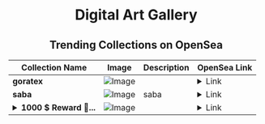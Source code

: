 <div align="center">

# Digital Art Gallery

## Trending Collections on OpenSea

| Collection Name                       | Image                                                                                     | Description                       | OpenSea Link                                                                                          |
|---------------------------------------|-------------------------------------------------------------------------------------------|-----------------------------------|--------------------------------------------------------------------------------------------------------|
| **goratex** | ![Image](https://i.seadn.io/s/raw/files/db18bff333423fefdd09a016f5cc24a7.jpg?w=500&auto=format?w=200&auto=format) |  | <details><summary>Link</summary>[goratex](https://opensea.io/collection/goratex)</details> |
| **saba** | ![Image](https://i.seadn.io/s/raw/files/de8e6068b3b657b51992c95a67e8c707.png?w=500&auto=format?w=200&auto=format) | saba | <details><summary>Link</summary>[saba](https://opensea.io/collection/saba-12)</details> |
| **<details><summary>1000 $ Reward 🎁...</summary>1000 $ Reward 🎁 [#9718]</details>** | ![Image](https://i.seadn.io/s/raw/files/a594125deaa44edcaa85047073dd9f3c.png?w=500&auto=format?w=200&auto=format) |  | <details><summary>Link</summary>[1000 $ Reward 🎁 [#9718]](https://opensea.io/collection/1000-reward-9718)</details> |

</div>